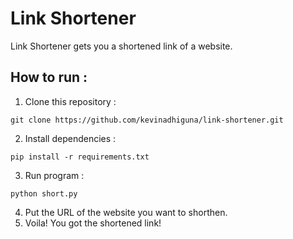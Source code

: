 # Link Shortener

Link Shortener gets you a shortened link of a website.

## How to run :
1) Clone this repository :
```
git clone https://github.com/kevinadhiguna/link-shortener.git
```
2) Install dependencies :
```
pip install -r requirements.txt
```
3) Run program :
```
python short.py
```
4) Put the URL of the website you want to shorthen.
5) Voila! You got the shortened link!
